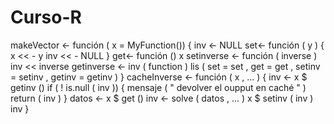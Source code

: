 # Curso-R

makeVector  <-  función ( x  =  MyFunction()) {
  inv <-  NULL
  set<-  función ( y ) {
    x  << -  y
    inv  << -  NULL
  }
  get<-  función () x
  setinverse  <-  función ( inverse ) inv  << inverse
  getinverse  <-  inv ( function )
  lis ( set  =  set , get  =  get , setinv  =  setinv , getinv  =  getinv )
}
cacheInverse  <-  función ( x , ... ) {
  inv  <-  x $ getinv ()
  if ( ! is.null ( inv )) {
    mensaje ( " devolver el oupput en caché " )
    return ( inv )
  }
  datos  <-  x $ get ()
  inv  <- solve ( datos , ... )
  x $ setinv ( inv )
  inv
}
